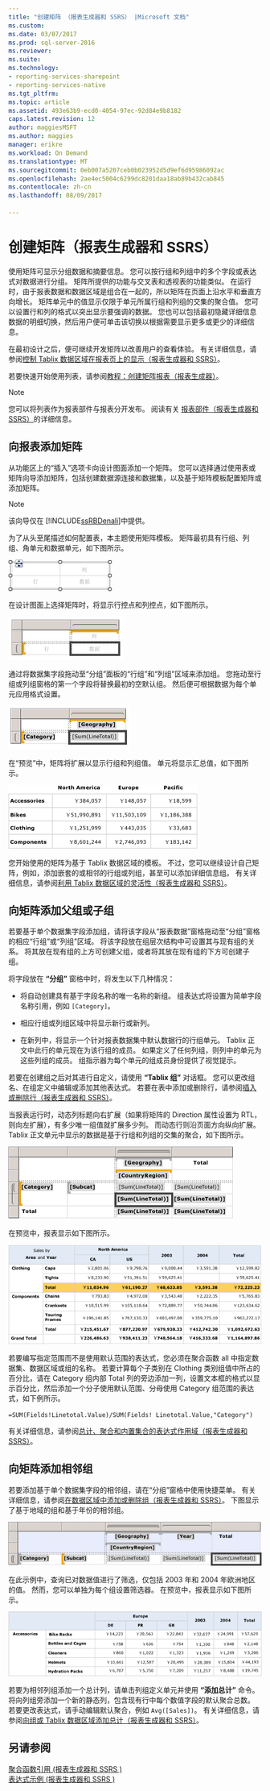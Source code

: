 ```yaml
---
title: "创建矩阵 （报表生成器和 SSRS） |Microsoft 文档"
ms.custom: 
ms.date: 03/07/2017
ms.prod: sql-server-2016
ms.reviewer: 
ms.suite: 
ms.technology:
- reporting-services-sharepoint
- reporting-services-native
ms.tgt_pltfrm: 
ms.topic: article
ms.assetid: 493e63b9-ecd0-4054-97ec-92d84e9b8182
caps.latest.revision: 12
author: maggiesMSFT
ms.author: maggies
manager: erikre
ms.workload: On Demand
ms.translationtype: MT
ms.sourcegitcommit: 0eb007a5207ceb0b023952d5d9ef6d95986092ac
ms.openlocfilehash: 2ae4ec5004c6299dc8201daa18ab89b432cab845
ms.contentlocale: zh-cn
ms.lasthandoff: 08/09/2017

---
```

# <a name="create-a-matrix-report-builder-and-ssrs"></a>创建矩阵（报表生成器和 SSRS）
  使用矩阵可显示分组数据和摘要信息。 您可以按行组和列组中的多个字段或表达式对数据进行分组。 矩阵所提供的功能与交叉表和透视表的功能类似。 在运行时，由于报表数据和数据区域是组合在一起的，所以矩阵在页面上沿水平和垂直方向增长。 矩阵单元中的值显示仅限于单元所属行组和列组的交集的聚合值。 您可以设置行和列的格式以突出显示要强调的数据。 您也可以包括最初隐藏详细信息数据的明细切换，然后用户便可单击该切换以根据需要显示更多或更少的详细信息。  
  
 在最初设计之后，便可继续开发矩阵以改善用户的查看体验。 有关详细信息，请参阅[控制 Tablix 数据区域在报表页上的显示（报表生成器和 SSRS）](../../reporting-services/report-design/controlling-the-tablix-data-region-display-on-a-report-page.md)。  
  
 若要快速开始使用列表，请参阅[教程：创建矩阵报表（报表生成器）](../../reporting-services/tutorial-creating-a-matrix-report-report-builder.md)。  
  
> [!NOTE]  
>  您可以将列表作为报表部件与报表分开发布。 阅读有关 [报表部件（报表生成器和 SSRS）](../../reporting-services/report-design/report-parts-report-builder-and-ssrs.md)的详细信息。  
  
##  <a name="AddingMatrix"></a> 向报表添加矩阵  
 从功能区上的“插入”选项卡向设计图面添加一个矩阵。 您可以选择通过使用表或矩阵向导添加矩阵，包括创建数据源连接和数据集，以及基于矩阵模板配置矩阵或添加矩阵。  
  
> [!NOTE]  
>  该向导仅在 [!INCLUDE[ssRBDenali](../../includes/ssrbdenali-md.md)]中提供。  
  
 为了从头至尾描述如何配置表，本主题使用矩阵模板。  矩阵最初具有行组、列组、角单元和数据单元，如下图所示。  
  
 ![使用的第 1 行和 1 列组空白矩阵](../../reporting-services/report-design/media/rs-matrixtemplatenew.gif "空白矩阵的第 1 行和 1 列组")  
  
 在设计图面上选择矩阵时，将显示行控点和列控点，如下图所示。  
  
 ![从工具箱中，选择添加新矩阵](../../reporting-services/report-design/media/rs-matrixtemplatenewselected.gif "新矩阵添加从工具箱中，选择")  
  
 通过将数据集字段拖动至“分组”面板的“行组”和“列组”区域来添加组。 您拖动至行组或列组窗格的第一个字段将替换最初的空默认组。 然后便可根据数据为每个单元应用格式设置。  
  
 ![“矩阵”、“类别”行和“地域”列组](../../reporting-services/report-design/media/rs-basicmatrixdesign.gif "“矩阵”、“类别”行和“地域”列组")  
  
 在“预览”中，矩阵将扩展以显示行组和列组值。 单元将显示汇总值，如下图所示。  
  
 ![呈现的矩阵（具有扩展组）预览](../../reporting-services/report-design/media/rs-basicmatrixpreview.gif "呈现的矩阵（具有扩展组）预览")  
  
 您开始使用的矩阵为基于 Tablix 数据区域的模板。 不过，您可以继续设计自己矩阵，例如，添加嵌套的或相邻的行组或列组，甚至可以添加详细信息组。 有关详细信息，请参阅[利用 Tablix 数据区域的灵活性（报表生成器和 SSRS）](../../reporting-services/report-design/exploring-the-flexibility-of-a-tablix-data-region-report-builder-and-ssrs.md)。  
  
  
##  <a name="AddingParentGroupChild"></a> 向矩阵添加父组或子组  
 若要基于单个数据集字段添加组，请将该字段从“报表数据”窗格拖动至“分组”窗格的相应“行组”或“列组”区域。 将该字段放在组层次结构中可设置其与现有组的关系。 将其放在现有组的上方可创建父组，或者将其放在现有组的下方可创建子组。  
  
 将字段放在 **“分组”** 窗格中时，将发生以下几种情况：  
  
-   将自动创建具有基于字段名称的唯一名称的新组。 组表达式将设置为简单字段名称引用，例如 `[Category]`。  
  
-   相应行组或列组区域中将显示新行或新列。  
  
-   在新列中，将显示一个针对报表数据集中默认数据行的行组单元。 Tablix 正文中此行的单元现在为该行组的成员。 如果定义了任何列组，则列中的单元为这些列组的成员。 组指示器为每个单元的组成员身份提供了视觉提示。  
  
 若要在创建组之后对其进行自定义，请使用 **“Tablix 组”** 对话框。 您可以更改组名、在组定义中编辑或添加其他表达式。 若要在表中添加或删除行，请参阅[插入或删除行（报表生成器和 SSRS）](../../reporting-services/report-design/insert-or-delete-a-row-report-builder-and-ssrs.md)。  
  
 当报表运行时，动态列标题向右扩展（如果将矩阵的 Direction 属性设置为 RTL，则向左扩展），有多少唯一组值就扩展多少列。 而动态行则沿页面方向纵向扩展。 Tablix 正文单元中显示的数据是基于行组和列组的交集的聚合，如下图所示。  
  
 ![矩阵，嵌套的行组和总计的列组](../../reporting-services/report-design/media/rs-basicmatrixnestedgroupstotalsdesign.gif "矩阵，嵌套具有总计的行和列组")  
  
 在预览中，报表显示如下图所示。  
  
 ![嵌套在预览中的组](../../reporting-services/report-design/media/rs-basicmatrixnestedgroupstotalspreview.gif "嵌套在预览中的组")  
  
 若要编写指定范围而不是使用默认范围的表达式，您必须在聚合函数 all 中指定数据集、数据区域或组的名称。 若要计算每个子类别在 Clothing 类别组值中所占的百分比，请在 Category 组内部 Total 列的旁边添加一列，设置文本框的格式以显示百分比，然后添加一个分子使用默认范围、分母使用 Category 组范围的表达式，如下例所示。  
  
 `=SUM(Fields!Linetotal.Value)/SUM(Fields! Linetotal.Value,"Category")`  
  
 有关详细信息，请参阅[总计、聚合和内置集合的表达式作用域（报表生成器和 SSRS）](../../reporting-services/report-design/expression-scope-for-totals-aggregates-and-built-in-collections.md)。  
  
  
##  <a name="AddingAdjacentGroup"></a> 向矩阵添加相邻组  
 若要添加基于单个数据集字段的相邻组，请在“分组”窗格中使用快捷菜单。 有关详细信息，请参阅[在数据区域中添加或删除组（报表生成器和 SSRS）](../../reporting-services/report-design/add-or-delete-a-group-in-a-data-region-report-builder-and-ssrs.md)。 下图显示了基于地域的组和基于年份的相邻组。  
  
 ![Geography 和年份的相邻列组](../../reporting-services/report-design/media/rs-basicmatrixadjacentgroupsdesign.gif "Geography 和年份的相邻列组")  
  
 在此示例中，查询已对数据值进行了筛选，仅包括 2003 年和 2004 年欧洲地区的值。 然而，您可以单独为每个组设置筛选器。 在预览中，报表显示如下图所示。  
  
 ![预览版的相邻列组](../../reporting-services/report-design/media/rs-basicmatrixadjacentgroupspreview.gif "相邻列组的预览")  
  
 若要为相邻列组添加一个总计列，请单击列组定义单元并使用 **“添加总计”** 命令。 将向列组旁添加一个新的静态列，包含现有行中每个数值字段的默认聚合总数。 若要更改表达式，请手动编辑默认聚合，例如 `Avg([Sales])`。 有关详细信息，请参阅[向组或 Tablix 数据区域添加总计（报表生成器和 SSRS）](../../reporting-services/report-design/add-a-total-to-a-group-or-tablix-data-region-report-builder-and-ssrs.md)。  
  
  
## <a name="see-also"></a>另请参阅  
 [聚合函数引用 &#40;报表生成器和 SSRS &#41;](../../reporting-services/report-design/report-builder-functions-aggregate-functions-reference.md)   
 [表达式示例 &#40;报表生成器和 SSRS &#41;](../../reporting-services/report-design/expression-examples-report-builder-and-ssrs.md)  
  
  

